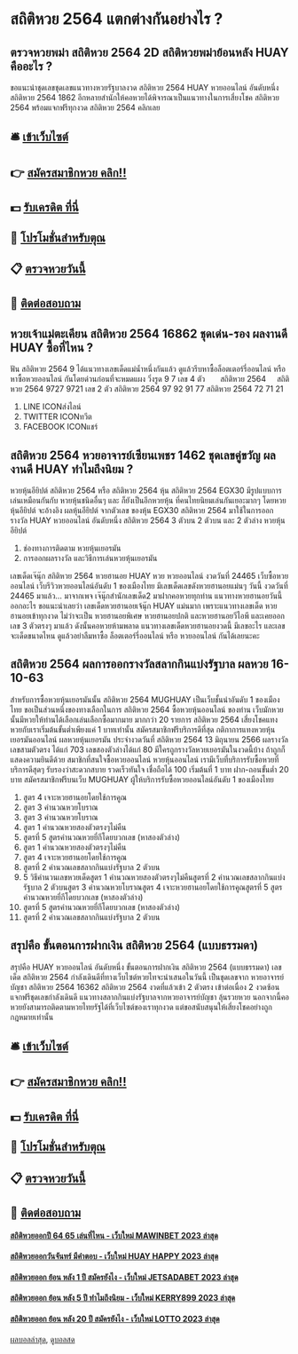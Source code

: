 # สถิติหวย 2564 แตกต่างกันอย่างไร ?
## ตรวจหวยพม่า สถิติหวย 2564 2D สถิติหวยพม่าย้อนหลัง HUAY คืออะไร ?
ขอแนะนำชุดเลขชุดเลขแนวทางหวยรัฐบาลงวด สถิติหวย 2564 HUAY หวยออนไลน์ อันดับหนึ่ง สถิติหวย 2564 1862 อีกหลายสำนักให้คอหวยได้พิจารณาเป็นแนวทางในการเสี่ยงโชค สถิติหวย 2564 พร้อมแจกฟรีทุกงวด สถิติหวย 2564 คลิกเลย

## 🛎 [เข้าเว็บไซต์](https://bit.ly/3BG5bNw)
## 👉 [สมัครสมาชิกหวย คลิก!!](https://bit.ly/3BG5bNw)
## 💵 [รับเครดิต ที่นี่](https://bit.ly/3C3mvgS)
## 👑 [โปรโมชั่นสำหรับตุณ](https://bit.ly/3C3mvgS)
## 📋 [ตรวจหวยวันนี้](https://bit.ly/3C3mvgS)
## 📱 [ติดต่อสอบถาม](https://bit.ly/3C3mvgS)

## หวยเจ้าแม่ตะเคียน สถิติหวย 2564 16862 ชุดเด่น-รอง ผลงานดี HUAY ซื้อที่ไหน ?
ฟัน สถิติหวย 2564 9
ได้แนวทางเลขเด็ดแม่น้ำหนึ่งกันแล้ว ดูแล้วรีบหาซื้อล็อตเตอร์รี่ออนไลน์ หรือหาซื้อหวยออนไลน์ กันโดยด่วนก่อนที่จะหมดแผง
วิ่งรูด 9 7
เลข 4 ตัว       สถิติหวย 2564     สถิติหวย 2564 9727 9721
เลข 2 ตัว สถิติหวย 2564 97 92 91 77 สถิติหวย 2564 72 71 21
1. LINE ICONส่งไลน์
2. TWITTER ICONทวีต
3. FACEBOOK ICONแชร์

## สถิติหวย 2564 หวยอาจารย์เซียนเพชร 1462 ชุดเลขคู่ขวัญ ผลงานดี HUAY ทำไมถึงนิยม ?
หวยหุ้นอียิปต์ สถิติหวย 2564 หรือ สถิติหวย 2564 หุ้น สถิติหวย 2564 EGX30 มีรูปแบบการเล่นเหมือนกันกับ หวยหุ้นชนิดอื่นๆ และ ก็ยังเป็นอีกหวยหุ้น ที่คนไทยนิยมเล่นกันเยอะมากๆ โดยหวย หุ้นอียิปต์ จะอ้างอิง ผลหุ้นอียิปต์ จากตัวเลข ของหุ้น EGX30 สถิติหวย 2564 มาใช้ในการออกรางวัล HUAY หวยออนไลน์ อันดับหนึ่ง สถิติหวย 2564 3 ตัวบน 2 ตัวบน และ 2 ตัวล่าง หวยหุ้นอียิปต์
1. ช่องทางการติดตาม หวยหุ้นเยอรมัน
2. การออกผลรางวัล และวิธีการเล่นหวยหุ้นเยอรมัน

เลขเด็ดเจ๊นุ๊ก สถิติหวย 2564 หวยฮานอย HUAY หวย หวยออนไลน์ งวดวันที่ 24465
เว็บซื้อหวยออนไลน์ เว็บรีวิวหวยออนไลน์อันดับ 1 ของเมืองไทย มีเลขเด็ดเลขดังหวยฮานอยแม่นๆ วันนี้ งวดวันที่ 24465 มาแล้ว… มาจากเพจ เจ๊นุ๊กสำนักเลขเด็ด2 มาฝากคอหวยทุกท่าน แนวทางหวยฮานอยวันนี้ออกอะไร ขอแนะนำเลยว่า เลขเด็ดหวยฮานอยเจ้นุ๊ก HUAY แม่นมาก เพราะแนวทางเลขเด็ด หวยฮานอยเข้าทุกงวด ไม่ว่าจะเป็น หวยฮานอยพิเศษ หวยฮานอยปกติ และหวยฮานอยวีไอพี และเคยออกเลข 3 ตัวตรงๆ มาแล้ว ดังนั้นคอหวยห้ามพลาด แนวทางเลขเด็ดหวยฮานอยงวดนี้ มีเลขอะไร และเลขจะเด็ดขนาดไหน ดูแล้วอย่าลืมหาซื้อ ล็อตเตอร์รี่ออนไลน์ หรือ หวยออนไลน์ กันได้เลยนะคะ

## สถิติหวย 2564 ผลการออกรางวัลสลากกินแบ่งรัฐบาล ผลหวย 16-10-63
สำหรับการซื้อหวยหุ้นเยอรมันนั้น สถิติหวย 2564 MUGHUAY เป็นเว็บชั้นนำอันดับ 1 ของเมืองไทย ขอเป็นส่วนหนึ่งของทางเลือกในการ สถิติหวย 2564 ซื้อหวยหุ้นออนไลน์ ของท่าน เว็บมักหวยนั้นมีหวยให้ท่านได้เลือกเล่นเลือกซื้อมากมาย มากกว่า 20 รายการ สถิติหวย 2564 เสี่ยงโชคแทงหวยกับเราเริ่มต้นขั้นต่ำเพียงแค่ 1 บาทเท่านั้น สมัครสมาชิกฟรีบริการดีที่สุด
กติกาการแทงหวยหุ้นเยอรมันออนไลน์
ผลหวยหุ้นเยอรมัน ประจำงวดวันที่ สถิติหวย 2564 13 มิถุนายน 2566 ผลรางวัลเลขสามตัวตรง ได้แก่ 703 เลขสองตัวล่างได้แก่ 80 มีใครถูกรางวัลหวยเยอรมันในงวดนี้บ้าง ถ้าถูกก็แสดงความยินดีด้วย สมาชิกที่สนใจซื้อหวยออนไลน์ หวยหุ้นออนไลน์ เรามีเว็บที่บริการรับซื้อหวยที่บริการดีสุดๆ รับรองว่าสะดวกสบาย รวดเร็วทันใจ เชื่อถือได้ 100 เริ่มต้นที่ 1 บาท ฝาก-ถอนขั้นต่ำ 20 บาท สมัครสมาชิกฟรีบนเว็บ MUGHUAY ผู้ให้บริการรับซื้อหวยออนไลน์อันดับ 1 ของเมืองไทย
1. สูตร 4 เจาะหวยฮานอยโดยใช้การคูณ
2. สูตร 3 คำนวณหวยโบราณ
3. สูตร 3 คำนวณหวยโบราณ
4. สูตร 1 คำนวณหวยสองตัวตรงๆไม่คืน
5. สูตรที่ 5 สูตรคำนวณหวยยี่กีโดยบวกเลข (หาสองตัวล่าง)
6. สูตร 1 คำนวณหวยสองตัวตรงๆไม่คืน
7. สูตร 4 เจาะหวยฮานอยโดยใช้การคูณ
8. สูตรที่ 2 คำนวณเลขสลากกินแบ่งรัฐบาล 2 ตัวบน
9. 5 วิธีคำนวนเลขหวยเด็ดสูตร 1 คำนวณหวยสองตัวตรงๆไม่คืนสูตรที่ 2 คำนวณเลขสลากกินแบ่งรัฐบาล 2 ตัวบนสูตร 3 คำนวณหวยโบราณสูตร 4 เจาะหวยฮานอยโดยใช้การคูณสูตรที่ 5 สูตรคำนวณหวยยี่กีโดยบวกเลข (หาสองตัวล่าง)
10. สูตรที่ 5 สูตรคำนวณหวยยี่กีโดยบวกเลข (หาสองตัวล่าง)
11. สูตรที่ 2 คำนวณเลขสลากกินแบ่งรัฐบาล 2 ตัวบน

## สรุปคือ ขั้นตอนการฝากเงิน สถิติหวย 2564 (แบบธรรมดา)
สรุปคือ HUAY หวยออนไลน์ อันดับหนึ่ง ขั้นตอนการฝากเงิน สถิติหวย 2564 (แบบธรรมดา) เลขเด็ด สถิติหวย 2564 กำลังเดินดีที่ทางเว็บไซต์หวยไทจะนำเสนอในวันนี้ เป็นชุดเลขจาก หวยอาจารย์บัญชา สถิติหวย 2564 16362 สถิติหวย 2564 งวดที่แล้วเข้า 2 ตัวตรง เข้าต่อเนื่อง 2 งวดซ้อน แจกฟรีชุดเลขกำลังเดินดี แนวทางสลากกินแบ่งรัฐบาลจากหวยอาจารย์บัญชา ลุ้นรวยหวย นอกจากนี้คอหวยยังสามารถติดตามหวยไทยรัฐได้ที่เว็บไซต์ของเราทุกงวด แต่ขอสนับสนุนให้เสี่ยงโชคอย่างถูกกฎหมายเท่านั้น

## 🛎 [เข้าเว็บไซต์](https://bit.ly/3BG5bNw)
## 👉 [สมัครสมาชิกหวย คลิก!!](https://bit.ly/3BG5bNw)
## 💵 [รับเครดิต ที่นี่](https://bit.ly/3C3mvgS)
## 👑 [โปรโมชั่นสำหรับตุณ](https://bit.ly/3C3mvgS)
## 📋 [ตรวจหวยวันนี้](https://bit.ly/3C3mvgS)
## 📱 [ติดต่อสอบถาม](https://bit.ly/3C3mvgS)

#### [สถิติหวยออกปี 64 65 เล่นที่ไหน - เว็บใหม่ MAWINBET 2023 ล่าสุด](https://atom.io/themes/สถิติหวยออกปี%2064%2065%20เล่นที่ไหน%20-%20เว็บใหม่%20mawinbet%202023%20ล่าสุด)
#### [สถิติหวยออกวันจันทร์ มีคำตอบ - เว็บใหม่ HUAY HAPPY 2023 ล่าสุด](https://atom.io/themes/สถิติหวยออกวันจันทร์%20มีคำตอบ%20-%20เว็บใหม่%20huay%20happy%202023%20ล่าสุด)
#### [สถิติหวยออก ย้อน หลัง 1 ปี สมัครยังไง - เว็บใหม่ JETSADABET 2023 ล่าสุด](https://atom.io/themes/สถิติหวยออก%20ย้อน%20หลัง%201%20ปี%20สมัครยังไง%20-%20เว็บใหม่%20jetsadabet%202023%20ล่าสุด)
#### [สถิติหวยออก ย้อน หลัง 5 ปี ทำไมถึงนิยม - เว็บใหม่ KERRY899 2023 ล่าสุด](https://atom.io/themes/สถิติหวยออก%20ย้อน%20หลัง%205%20ปี%20ทำไมถึงนิยม%20-%20เว็บใหม่%20kerry899%202023%20ล่าสุด)
#### [สถิติหวยออก ย้อน หลัง 20 ปี สมัครยังไง - เว็บใหม่ LOTTO 2023 ล่าสุด](https://atom.io/themes/สถิติหวยออก%20ย้อน%20หลัง%2020%20ปี%20สมัครยังไง%20-%20เว็บใหม่%20lotto%202023%20ล่าสุด)

[ผลบอลล่าสุด](https://siamsport.tv "ผลบอลล่าสุด"), [ดูบอลสด](https://siamsport.tv/ดูบอลสด "ดูบอลสด")
